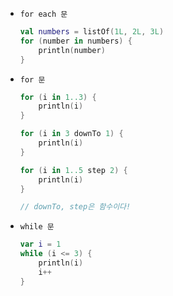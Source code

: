 - `for each 문`
    
    ```kotlin
    val numbers = listOf(1L, 2L, 3L)
    for (number in numbers) {
    	println(number)
    }
    ```
    
- `for 문`
    
    ```kotlin
    for (i in 1..3) {
    	println(i)
    }
    
    for (i in 3 downTo 1) {
    	println(i)
    }
    
    for (i in 1..5 step 2) {
    	println(i)
    }
    
    // downTo, step은 함수이다!
    ```
    
- `while 문`
    
    ```kotlin
    var i = 1
    while (i <= 3) {
    	println(i)
    	i++
    }
    ```
